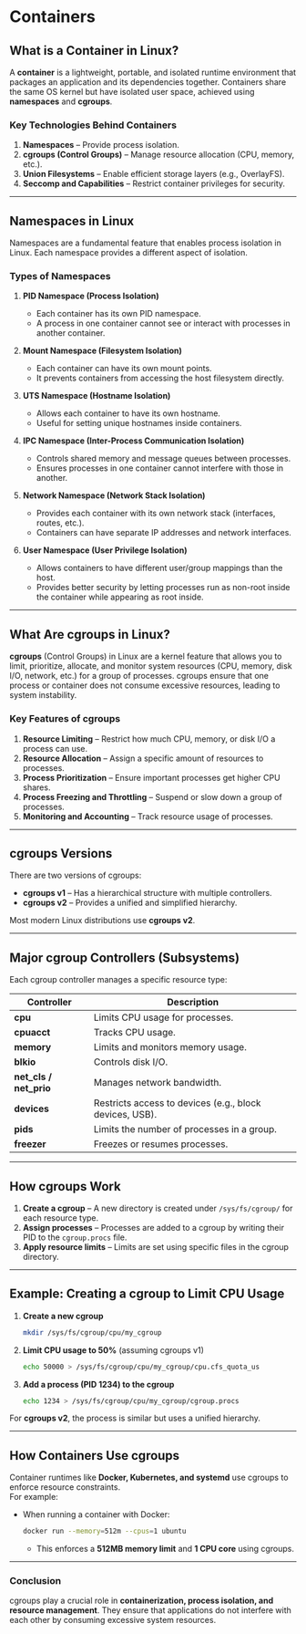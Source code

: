 # Containers

## **What is a Container in Linux?**  
A **container** is a lightweight, portable, and isolated runtime environment that packages an application and its dependencies together. Containers share the same OS kernel but have isolated user space, achieved using **namespaces** and **cgroups**.

### **Key Technologies Behind Containers**
1. **Namespaces** – Provide process isolation.
2. **cgroups (Control Groups)** – Manage resource allocation (CPU, memory, etc.).
3. **Union Filesystems** – Enable efficient storage layers (e.g., OverlayFS).
4. **Seccomp and Capabilities** – Restrict container privileges for security.

---

## **Namespaces in Linux**
Namespaces are a fundamental feature that enables process isolation in Linux. Each namespace provides a different aspect of isolation. 

### **Types of Namespaces**
1. **PID Namespace (Process Isolation)**  
   - Each container has its own PID namespace.
   - A process in one container cannot see or interact with processes in another container.

2. **Mount Namespace (Filesystem Isolation)**  
   - Each container can have its own mount points.
   - It prevents containers from accessing the host filesystem directly.

3. **UTS Namespace (Hostname Isolation)**  
   - Allows each container to have its own hostname.
   - Useful for setting unique hostnames inside containers.

4. **IPC Namespace (Inter-Process Communication Isolation)**  
   - Controls shared memory and message queues between processes.
   - Ensures processes in one container cannot interfere with those in another.

5. **Network Namespace (Network Stack Isolation)**  
   - Provides each container with its own network stack (interfaces, routes, etc.).
   - Containers can have separate IP addresses and network interfaces.

6. **User Namespace (User Privilege Isolation)**  
   - Allows containers to have different user/group mappings than the host.
   - Provides better security by letting processes run as non-root inside the container while appearing as root inside.

---

## **What Are cgroups in Linux?**  
**cgroups** (Control Groups) in Linux are a kernel feature that allows you to limit, prioritize, allocate, and monitor system resources (CPU, memory, disk I/O, network, etc.) for a group of processes. cgroups ensure that one process or container does not consume excessive resources, leading to system instability.

### **Key Features of cgroups**
1. **Resource Limiting** – Restrict how much CPU, memory, or disk I/O a process can use.
2. **Resource Allocation** – Assign a specific amount of resources to processes.
3. **Process Prioritization** – Ensure important processes get higher CPU shares.
4. **Process Freezing and Throttling** – Suspend or slow down a group of processes.
5. **Monitoring and Accounting** – Track resource usage of processes.

---

## **cgroups Versions**
There are two versions of cgroups:
- **cgroups v1** – Has a hierarchical structure with multiple controllers.
- **cgroups v2** – Provides a unified and simplified hierarchy.

Most modern Linux distributions use **cgroups v2**.

---

## **Major cgroup Controllers (Subsystems)**
Each cgroup controller manages a specific resource type:

| **Controller** | **Description** |
|--------------|----------------|
| **cpu** | Limits CPU usage for processes. |
| **cpuacct** | Tracks CPU usage. |
| **memory** | Limits and monitors memory usage. |
| **blkio** | Controls disk I/O. |
| **net_cls / net_prio** | Manages network bandwidth. |
| **devices** | Restricts access to devices (e.g., block devices, USB). |
| **pids** | Limits the number of processes in a group. |
| **freezer** | Freezes or resumes processes. |

---

## **How cgroups Work**
1. **Create a cgroup** – A new directory is created under `/sys/fs/cgroup/` for each resource type.
2. **Assign processes** – Processes are added to a cgroup by writing their PID to the `cgroup.procs` file.
3. **Apply resource limits** – Limits are set using specific files in the cgroup directory.

---

## **Example: Creating a cgroup to Limit CPU Usage**
1. **Create a new cgroup**
   ```bash
   mkdir /sys/fs/cgroup/cpu/my_cgroup
   ```
2. **Limit CPU usage to 50%** (assuming cgroups v1)
   ```bash
   echo 50000 > /sys/fs/cgroup/cpu/my_cgroup/cpu.cfs_quota_us
   ```
3. **Add a process (PID 1234) to the cgroup**
   ```bash
   echo 1234 > /sys/fs/cgroup/cpu/my_cgroup/cgroup.procs
   ```

For **cgroups v2**, the process is similar but uses a unified hierarchy.

---

## **How Containers Use cgroups**
Container runtimes like **Docker, Kubernetes, and systemd** use cgroups to enforce resource constraints.  
For example:
- When running a container with Docker:
  ```bash
  docker run --memory=512m --cpus=1 ubuntu
  ```
  - This enforces a **512MB memory limit** and **1 CPU core** using cgroups.

---

### **Conclusion**
cgroups play a crucial role in **containerization, process isolation, and resource management**. They ensure that applications do not interfere with each other by consuming excessive system resources.
